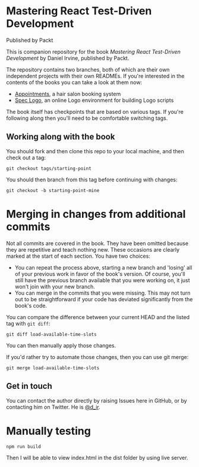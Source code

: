 # Mastering React Test-Driven Development

Published by Packt

This is companion repository for the book _Mastering React Test-Driven Development_ by Daniel Irvine, published by Packt.

The repository contains two branches, both of which are their own independent projects with their own READMEs. If you're interested in the contents of the books you can take a look at them now:

- [Appointments](https://github.com/PacktPublishing/Mastering-React-Test-Driven-Development/tree/appointments/appointments), a hair salon booking system
- [Spec Logo](https://github.com/PacktPublishing/Mastering-React-Test-Driven-Development/tree/spec-logo/spec-logo]), an online Logo environment for building Logo scripts

The book itself has checkpoints that are based on various tags. If you're following along then you'll need to be comfortable switching tags.

## Working along with the book

You should fork and then clone this repo to your local machine, and then check out a tag:

    git checkout tags/starting-point

You should then branch from this tag before continuing with changes:

    git checkout -b starting-point-mine

# Merging in changes from additional commits

Not all commits are covered in the book. They have been omitted because they are repetitive and teach nothing new. These occasions are clearly marked at the start of each section. You have two choices:

- You can repeat the process above, starting a new branch and 'losing' all of your previous work in favor of the book's version. Of course, you'll still have the previous branch available that you were working on, it just won't join with your new branch.
- You can merge in the commits that you were missing. This may not turn out to be straightforward if your code has deviated significantly from the book's code.

You can compare the difference between your current HEAD and the listed tag with `git diff`:

    git diff load-available-time-slots

You can then manually apply those changes.

If you'd rather try to automate those changes, then you can use git merge:

    git merge load-available-time-slots

## Get in touch

You can contact the author directly by raising Issues here in GitHub, or by contacting him on Twitter. He is [@d_ir](https://twitter.com/d_ir).

# Manually testing

```
npm run build
```

Then I will be able to view index.html in the dist folder by using live server.
